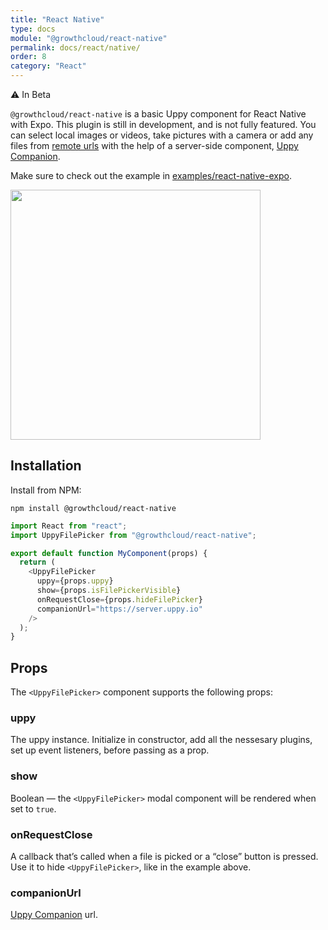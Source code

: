 ```yaml
---
title: "React Native"
type: docs
module: "@growthcloud/react-native"
permalink: docs/react/native/
order: 8
category: "React"
---
```


⚠️ In Beta

`@growthcloud/react-native` is a basic Uppy component for React Native with Expo. This plugin is still in development, and is not fully featured. You can select local images or videos, take pictures with a camera or add any files from [remote urls](/docs/url) with the help of a server-side component, [Uppy Companion](/docs/companion).

Make sure to check out the example in [examples/react-native-expo](https://github.com/transloadit/uppy/tree/main/examples/react-native-expo).

<img width="400" src="/images/2019-04-11-react-native-ui-1.png">

## Installation

Install from NPM:

```shell
npm install @growthcloud/react-native
```

```js
import React from "react";
import UppyFilePicker from "@growthcloud/react-native";

export default function MyComponent(props) {
  return (
    <UppyFilePicker
      uppy={props.uppy}
      show={props.isFilePickerVisible}
      onRequestClose={props.hideFilePicker}
      companionUrl="https://server.uppy.io"
    />
  );
}
```

## Props

The `<UppyFilePicker>` component supports the following props:

### uppy

The uppy instance. Initialize in constructor, add all the nessesary plugins, set up event listeners, before passing as a prop.

### show

Boolean — the `<UppyFilePicker>` modal component will be rendered when set to `true`.

### onRequestClose

A callback that’s called when a file is picked or a “close” button is pressed. Use it to hide `<UppyFilePicker>`, like in the example above.

### companionUrl

[Uppy Companion](/docs/companion/) url.
